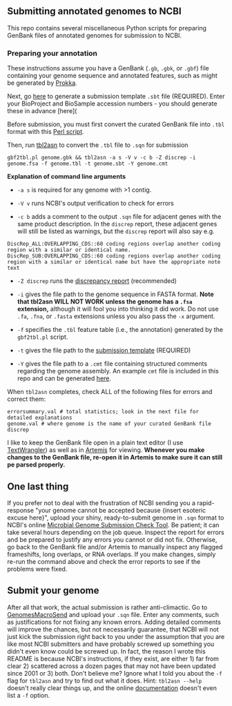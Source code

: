 ## Submitting annotated genomes to NCBI

This repo contains several miscellaneous Python scripts for preparing GenBank files of annotated genomes for submission to NCBI.

### Preparing your annotation
These instructions assume you have a GenBank (`.gb`, `.gbk`, or `.gbf`) file containing your genome sequence and annotated features, such as might be generated by [Prokka](https://github.com/tseemann/prokka/releases).

Next, go [here](https://submit.ncbi.nlm.nih.gov/genbank/template/submission/) to generate a submission template `.sbt` file (REQUIRED). Enter your BioProject and BioSample accession numbers - you should generate these in advance [here](

Before submission, you must first convert the curated GenBank file into `.tbl` format with this [Perl script](ftp://ftp.ncbi.nlm.nih.gov//toolbox/ncbi_tools/converters/scripts/gbf2tbl.pl).

Then, run [tbl2asn](http://www.ncbi.nlm.nih.gov/genbank/tbl2asn2/) to convert the `.tbl` file to `.sqn` for submission

    gbf2tbl.pl genome.gbk && tbl2asn -a s -V v -c b -Z discrep -i genome.fsa -f genome.tbl -t genome.sbt -Y genome.cmt

**Explanation of command line arguments**

*   `-a s` is required for any genome with >1 contig.

*   `-V v` runs NCBI's output verification to check for errors

*   `-c b` adds a comment to the output `.sqn` file for adjacent genes with the same product description. In the `discrep` report, these adjacent genes will still be listed as warnings, but the `discrep` report will also say e.g. 

~~~
DiscRep_ALL:OVERLAPPING_CDS::60 coding regions overlap another coding region with a similar or identical name.
DiscRep_SUB:OVERLAPPING_CDS::60 coding regions overlap another coding region with a similar or identical name but have the appropriate note text
~~~

*   `-Z discrep` runs the [discrepancy report](http://www.ncbi.nlm.nih.gov/genbank/asndisc) (recommended)

*   `-i` gives the file path to the genome sequence in FASTA format. **Note that tbl2asn WILL NOT WORK unless the genome has a `.fsa` extension,** although it will fool you into thinking it did work. Do not use `.fa`, `.fna`, or `.fasta` extensions unless you also pass the `-x` argument.

*   `-f` specifies the `.tbl` feature table (i.e., the annotation) generated by the `gbf2tbl.pl` script.

*   `-t` gives the file path to the [submission template](https://submit.ncbi.nlm.nih.gov/genbank/template/submission/) (REQUIRED)

*   `-Y` gives the file path to a `.cmt` file containing structured comments regarding the genome assembly. An example `cmt` file is included in this repo and can be generated [here](https://submit.ncbi.nlm.nih.gov/structcomment/genomes/).

When `tbl2asn` completes, check ALL of the following files for errors and correct them:

    errorsummary.val # total statistics; look in the next file for detailed explanations
    genome.val # where genome is the name of your curated GenBank file
    discrep

I like to keep the GenBank file open in a plain text editor (I use [TextWrangler](http://www.barebones.com/products/textwrangler/)) as well as in [Artemis](http://www.sanger.ac.uk/science/tools/artemis) for viewing. **Whenever you make changes to the GenBank file, re-open it in Artemis to make sure it can still pe parsed properly.**

## One last thing

If you prefer not to deal with the frustration of NCBI sending you a rapid-response "your genome cannot be accepted because {insert esoteric excuse here}", upload your shiny, ready-to-submit genome in `.sqn` format to NCBI's online [Microbial Genome Submission Check Tool](http://www.ncbi.nlm.nih.gov/genomes/frameshifts/frameshifts.cgi). Be patient; it can take several hours depending on the job queue. Inspect the report for errors and be prepared to justify any errors you cannot or did not fix. Otherwise, go back to the GenBank file and/or Artemis to manually inspect any flagged frameshifts, long overlaps, or RNA overlaps. If you make changes, simply re-run the command above and check the error reports to see if the problems were fixed.

## Submit your genome

After all that work, the actual submission is rather anti-climactic. Go to [GenomesMacroSend](http://www.ncbi.nlm.nih.gov/projects/GenomeSubmit/genome_submit.cgi) and upload your `.sqn` file. Enter any comments, such as justifications for not fixing any known errors. Adding detailed comments will improve the chances, but not necessarily guarantee, that NCBI will not just kick the submission right back to you under the assumption that you are like most NCBI submitters and have probably screwed up something you didn't even know could be screwed up. In fact, the reason I wrote this README is because NCBI's instructions, if they exist, are either 1) far from clear 2) scattered across a dozen pages that may not have been updated since 2001 or 3) both. Don't believe me? Ignore what I told you about the `-f` flag for `tbl2asn` and try to find out what it does. Hint: `tbl2asn --help` doesn't really clear things up, and the online [documentation](http://www.ncbi.nlm.nih.gov/genbank/tbl2asn2/) doesn't even list a `-f` option.
